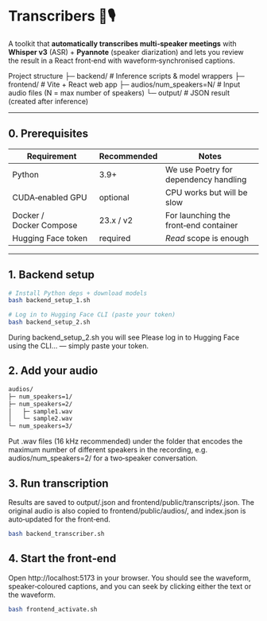 # Transcribers 📝🎙️

A toolkit that **automatically transcribes multi‑speaker meetings** with  
**Whisper v3** (ASR) + **Pyannote** (speaker diarization) and lets you review  
the result in a React front‑end with waveform‑synchronised captions.

Project structure
├─ backend/ # Inference scripts & model wrappers
├─ frontend/ # Vite + React web app
├─ audios/num_speakers=N/ # Input audio files (N = max number of speakers)
└─ output/ # JSON result (created after inference)

---

## 0. Prerequisites

| Requirement           | Recommended | Notes                                   |
|-----------------------|-------------|-----------------------------------------|
| Python                | 3.9+        | We use Poetry for dependency handling   |
| CUDA‑enabled GPU      | optional    | CPU works but will be slow              |
| Docker / Docker Compose| 23.x / v2  | For launching the front‑end container   |
| Hugging Face token    | required    | *Read* scope is enough                  |

---

## 1. Backend setup

```bash
# Install Python deps + download models
bash backend_setup_1.sh

# Log in to Hugging Face CLI (paste your token)
bash backend_setup_2.sh
```

During backend_setup_2.sh you will see
Please log in to Hugging Face using the CLI… — simply paste your token.

## 2. Add your audio
```bash
audios/
├─ num_speakers=1/
├─ num_speakers=2/
│   ├─ sample1.wav
│   └─ sample2.wav
└─ num_speakers=3/
```

Put .wav files (16 kHz recommended) under the folder that encodes the
maximum number of different speakers in the recording, e.g.
audios/num_speakers=2/ for a two‑speaker conversation.

## 3. Run transcription
Results are saved to output/<file>.json and
frontend/public/transcripts/<file>.json.
The original audio is also copied to frontend/public/audios/, and
index.json is auto‑updated for the front‑end.

```bash
bash backend_transcriber.sh
```

## 4. Start the front‑end
Open http://localhost:5173 in your browser.
You should see the waveform, speaker‑coloured captions, and you can seek by
clicking either the text or the waveform.

```bash
bash frontend_activate.sh
```

<!-- ## How to activate local server?

Install nvm:

```bash
curl -o- https://raw.githubusercontent.com/nvm-sh/nvm/v0.39.7/install.sh | bash
source ~/.bashrc
```

Install Node.js (ver.LTS):

```bash
nvm install --lts
nvm use --lts
```

Install Javascript Package Manager:

```bash
npm install -g pnpm
```

Check Node.js, pnpm version:

```bash
node -v
pnpm -v
```

Activate local server:

```bash
bash start_local.sh
``` -->